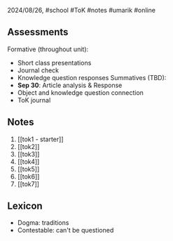 2024/08/26, #school #ToK #notes #umarik #online 
## Assessments
Formative (throughout unit):
- Short class presentations
- Journal check
- Knowledge question responses
Summatives (TBD):
- **Sep 30**: Article analysis & Response
- Object and knowledge question connection
- ToK journal
## Notes
1. [[tok1 - starter]]
2. [[tok2]]
3. [[tok3]]
4. [[tok4]]
5. [[tok5]]
6. [[tok6]]
7. [[tok7]]
## Lexicon
- Dogma: traditions
- Contestable: can't be questioned